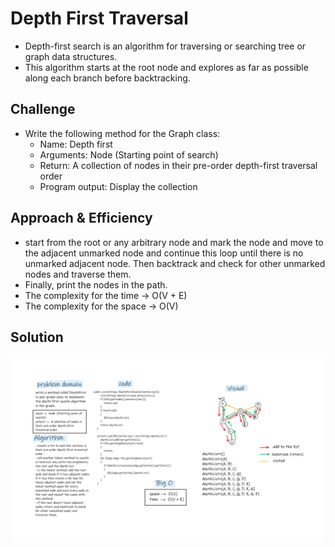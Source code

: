 # Depth First Traversal
- Depth-first search is an algorithm for traversing or searching tree or graph data structures.
- This algorithm starts at the root node and explores as far as possible along each branch before backtracking.

## Challenge
- Write the following method for the Graph class:
   - Name: Depth first  
   - Arguments: Node (Starting point of search)
   - Return: A collection of nodes in their pre-order depth-first traversal order
   - Program output: Display the collection


## Approach & Efficiency
- start from the root or any arbitrary node and mark the node and move to the adjacent unmarked node and continue this loop until there is no unmarked adjacent node. Then backtrack and check for other unmarked nodes and traverse them.  
- Finally, print the nodes in the path.  
- The complexity for the time -> O(V + E)
- The complexity for the space -> O(V)

## Solution
![graph-depth-first](graph-depth-first.png)